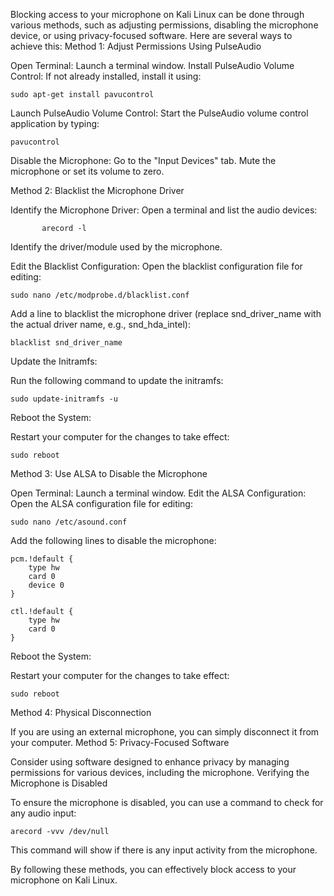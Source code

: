 Blocking access to your microphone on Kali Linux can be done through various methods, such as adjusting permissions, disabling the microphone device, or using privacy-focused software. Here are several ways to achieve this:
Method 1: Adjust Permissions Using PulseAudio

Open Terminal: Launch a terminal window.
Install PulseAudio Volume Control: If not already installed, install it using:

    sudo apt-get install pavucontrol

Launch PulseAudio Volume Control: Start the PulseAudio volume control application by typing:


    pavucontrol

Disable the Microphone:
        Go to the "Input Devices" tab.
        Mute the microphone or set its volume to zero.

Method 2: Blacklist the Microphone Driver

Identify the Microphone Driver:
Open a terminal and list the audio devices:

           arecord -l

Identify the driver/module used by the microphone.

Edit the Blacklist Configuration:
Open the blacklist configuration file for editing:

    sudo nano /etc/modprobe.d/blacklist.conf

Add a line to blacklist the microphone driver (replace snd_driver_name with the actual driver name, e.g., snd_hda_intel):

    blacklist snd_driver_name

Update the Initramfs:

Run the following command to update the initramfs:

    sudo update-initramfs -u

Reboot the System:

Restart your computer for the changes to take effect:

    sudo reboot

Method 3: Use ALSA to Disable the Microphone

Open Terminal: Launch a terminal window.
Edit the ALSA Configuration:
Open the ALSA configuration file for editing:

    sudo nano /etc/asound.conf

Add the following lines to disable the microphone:

    pcm.!default {
        type hw
        card 0
        device 0
    }

    ctl.!default {
        type hw
        card 0
    }

Reboot the System:

Restart your computer for the changes to take effect:

    sudo reboot

Method 4: Physical Disconnection

If you are using an external microphone, you can simply disconnect it from your computer.
Method 5: Privacy-Focused Software

Consider using software designed to enhance privacy by managing permissions for various devices, including the microphone.
Verifying the Microphone is Disabled

To ensure the microphone is disabled, you can use a command to check for any audio input:

    arecord -vvv /dev/null

This command will show if there is any input activity from the microphone.

By following these methods, you can effectively block access to your microphone on Kali Linux.
